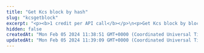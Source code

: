 ```yaml
---
title: "Get Kcs block by hash"
slug: "kcsgetblock"
excerpt: "<p><b>1 credit per API call</b></p>\n<p>Get Kcs block by block hash or block number.</p>"
hidden: false
createdAt: "Mon Feb 05 2024 11:38:51 GMT+0000 (Coordinated Universal Time)"
updatedAt: "Mon Feb 05 2024 11:39:09 GMT+0000 (Coordinated Universal Time)"
---
```


